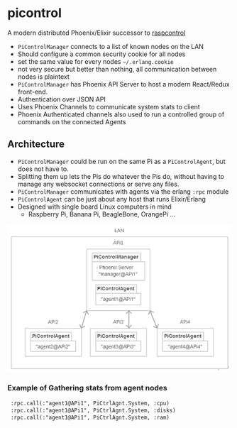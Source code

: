 # picontrol
A modern distributed Phoenix/Elixir successor to [raspcontrol](https://github.com/harmon25/raspcontrol)

- `PiControlManager` connects to a list of known nodes on the LAN
- Should configure a common security cookie for all nodes
 - set the same value for every nodes `~/.erlang.cookie`
 - not very secure but better than nothing, all communication between nodes is plaintext
- `PiControlManager` has Phoenix API Server to host a modern React/Redux front-end.
- Authentication over JSON API
- Uses Phoenix Channels to communicate system stats to client
- Phoenix Authenticated channels also used to run a controlled group of commands on the connected Agents

## Architecture
- `PiControlManager` could be run on the same Pi as a `PiControlAgent`, but does not have to.
 - Splitting them up lets the Pis do whatever the Pis do, without having to manage any websocket connections or serve any files.
- `PiControlManager` communicates with agents via the erlang `:rpc` module
- `PiControlAgent` can be just about any host that runs Elixir/Erlang
- Designed with single board Linux computers in mind
  - Raspberry Pi, Banana Pi, BeagleBone, OrangePi ...

![PiControl](https://raw.githubusercontent.com/harmon25/picontrol/master/PiControl.png)


### Example of Gathering stats from agent nodes
```
 :rpc.call(:"agent1@APi1", PiCtrlAgnt.System, :cpu)
 :rpc.call(:"agent1@APi1", PiCtrlAgnt.System, :disks)
 :rpc.call(:"agent1@APi1", PiCtrlAgnt.System, :ram)
```
